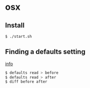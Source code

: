 # osx

## Install

```sh
$ ./start.sh
```

## Finding a defaults setting

[info](https://pawelgrzybek.com/change-macos-user-preferences-via-command-line/)

```sh
$ defaults read > before
$ defaults read > after
$ diff before after

```
